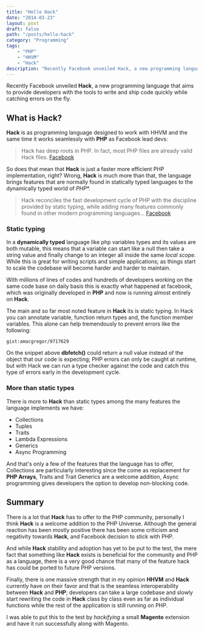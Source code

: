 ```yaml
---
title: "Hello Hack"
date: "2014-03-23"
layout: post
draft: false
path: "/posts/hello-hack"
category: "Programming"
tags:
    - "PHP"
    - "HHVM"
    - "Hack"
description: "Recently Facebook unveiled Hack, a new programming language that aims to provide developers with the tools to write and ship code quickly while catching errors on the fly."
---
```


Recently Facebook unveiled **Hack**, a new programming language that aims to provide developers with the tools to write and ship code quickly while catching errors on the fly.



## What is Hack?

**Hack** is as programming language designed to work with HHVM and the same time it works seamlessly with **PHP** as Facebook lead devs:

> Hack has deep roots in PHP. In fact, most PHP files are already valid Hack files. [Facebook](https://code.facebook.com/posts/264544830379293/hack-a-new-programming-language-for-hhvm/)

So does that mean that **Hack** is just a faster more efficient PHP implementation, right? Wrong, **Hack** is much more than that, the language brings features that are normally found in statically typed languages to the dynamically typed world of *PHP**.

> Hack reconciles the fast development cycle of PHP with the discipline provided by static typing, while adding many features commonly found in other modern programming languages... [Facebook](https://code.facebook.com/posts/264544830379293/hack-a-new-proogramming-language-for-hhvm/)

### Static typing

In a **dynamically typed** language like php variables types and its values are both mutable, this means that a variable can start like a null then take a string value and finally change to an integer all inside the same _local scope_. While this is great for writing scripts and simple applications; as things start to scale the codebase will become harder and harder to maintain.

With millions of lines of codes and hundreds of developers working on the same code base on daily basis this is exactly what happened at facebook, which was originally developed in **PHP** and now is running almost entirely on **Hack**.

The main and so far most noted feature in **Hack** its is static typing. In Hack you can annotate variable, function return types and, the function member variables. This alone can help tremendously to prevent errors like the following:

`gist:amacgregor/9717629`

On the snippet above **dbfetch()** could return a null value instead of the object that our code is expecting; PHP errors can only be caught at runtime, but with Hack we can run a type checker against the code and catch this type of errors early in the development cycle.

### More than static types

There is more to **Hack** than static types among the many features the language implements we have:

- Collections
- Tuples
- Traits
- Lambda Expressions
- Generics
- Async Programming

And that's only a few of the features that the language has to offer, Collections are particularly interesting since the come as replacement for **PHP Arrays**, Traits and Trait Generics are a welcome addition, Async programming gives developers the option to develop non-blocking code.

## Summary

There is a lot that **Hack** has to offer to the PHP community, personally I think **Hack** is a welcome addition to the PHP Universe. Although the general reaction has been mostly positive there has been some criticism and negativity towards **Hack**, and Facebook decision to stick with PHP.

And while **Hack** stability and adoption has yet to be put to the test, the mere fact that something like **Hack** exists is beneficial for the community and PHP as a language, there is a very good chance that many of the feature hack has could be ported to future PHP versions.

Finally, there is one massive strength that in my opinion **HHVM** and **Hack** currently have on their favor and that is the seamless interoperability between **Hack** and **PHP**; developers can take a large codebase and slowly start rewriting the code in **Hack** class by class even as far as individual functions while the rest of the application is still running on PHP.

I was able to put this to the test by _hackifying_ a small **Magento** extension and have it run successfully along with Magento.
